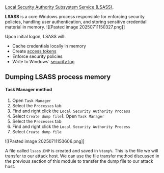 [Local Security Authority Subsystem Service (LSASS)](https://en.wikipedia.org/wiki/Local_Security_Authority_Subsystem_Service).

**LSASS** is a core Windows process responsible for enforcing security policies, handling user authentication, and storing sensitive credential material in memory.
![[Pasted image 20250711150327.png]]

Upon initial logon, LSASS will:

- Cache credentials locally in memory
- Create [access tokens](https://docs.microsoft.com/en-us/windows/win32/secauthz/access-tokens)
- Enforce security policies
- Write to Windows' [security log](https://docs.microsoft.com/en-us/windows/win32/eventlog/event-logging-security)

## Dumping LSASS process memory

#### Task Manager method

1. Open `Task Manager`
2. Select the `Processes` tab
3. Find and right click the `Local Security Authority Process`
4. Select `Create dump file`1. Open `Task Manager`
5. Select the `Processes` tab
6. Find and right click the `Local Security Authority Process`
7. Select `Create dump file`

![[Pasted image 20250711150606.png]]

A file called `lsass.DMP` is created and saved in `%temp%`. This is the file we will transfer to our attack host. We can use the file transfer method discussed in the previous section of this module to transfer the dump file to our attack host.

